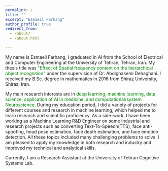 ```yaml
---
permalink: /
title: ""
excerpt: "Esmaeil Farhang"
author_profile: true
redirect_from: 
  - /about/
  - /about.html

---
```

My name is Esmaeil Farhang, I graduated in AI from the School of Electrical and Computer Engineering at the University of Tehran, Tehran, Iran. My thesis title was <font color="green">"Effect of Spatial frequency content on the hierarchical object recognition"</font> under the supervision of Dr. Abolghasemi Dehaghani. I received my B.Sc. degree in mathematics in 2016 from Shiraz University, Shiraz, Iran.  

My main research interests are in <font color="green"> deep learning, machine learning, data science, application of AI in medicine, and computational/system Neuroscience</font>. During my education period, I did a variety of projects for different courses and research in machine learning, which helped me to learn research and scientific proficiency. As a side-work, I have been working as a Machine Learning R&D Engineer on some industrial and research projects such as converting Text-To-Speech(TTS), face anti-spoofing, head pose estimation, face depth estimation, and face emotion detection. All these topics included many challenging problems to solve. I am pleased to apply my knowledge in both research and industry and improved my technical and analytical skills. 

Currently, I am a Research Assistant at the University of Tehran Cognitive Systems Lab.

<!-- I will be a senior from department of ECE at the University of Tehran, Tehran, Iran. I received my B.Sc. degree in 2016 from the Shiraz University, Shiraz, Iran. Since September 2017, I started my Master's program under the supervision of Dr. Abolghasemi Dehaghani. 

My main research interests in the <font color="green"> system and computational neuroscience, deep learning, and  machine learning.</font> As a side-work, I have been a member of HiBrainy working on some industrial projects including (TTS)Text-To-Speech, face anti-spoofing, liveness detection, head pose estimation, face depth estimation, and face emotion detection. 

All these topics include many challenging problems to solve and I'm really happy to use my learning knowledge in both research and industry. Currently, I am Research Assistant at the University of Tehran Cognitive Systems Lab. -->
